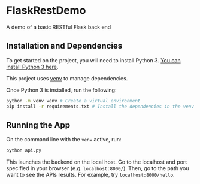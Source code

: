 # FlaskRestDemo
A demo of a basic RESTful Flask back end

## Installation and Dependencies

To get started on the project, you will
need to install Python 3.
[You can install Python 3 here](https://www.python.org/downloads/).

This project uses [venv](https://docs.python.org/3/library/venv.html)
to manage dependencies.

Once Python 3 is installed, run the following:

```bash
python -m venv venv # Create a virtual environment
pip install -r requirements.txt # Install the dependencies in the venv
```

## Running the App

On the command line with the `venv` active, run:

```bash
python api.py
```

This launches the backend on the local host.
Go to the localhost and port specified in your
browser (e.g. `localhost:8000/`).
Then, go to the path you want to see the APIs
results. For example, try `localhost:8000/hello`.
